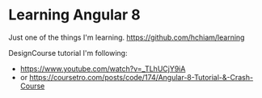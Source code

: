 # Learning Angular 8

Just one of the things I'm learning. <https://github.com/hchiam/learning>

DesignCourse tutorial I'm following: 

- <https://www.youtube.com/watch?v=_TLhUCjY9iA>
- or <https://coursetro.com/posts/code/174/Angular-8-Tutorial-&-Crash-Course>
